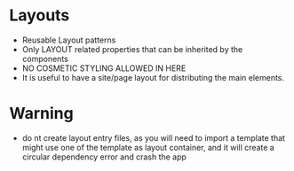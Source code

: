 # Layouts

- Reusable Layout patterns
- Only LAYOUT related properties that can be inherited by the components
- NO COSMETIC STYLING ALLOWED IN HERE
- It is useful to have a site/page layout for distributing the main elements.

# Warning

- do nt create layout entry files, as you will need to import a template that might use one of the template as layout container, and it will create a circular dependency error and crash the app
